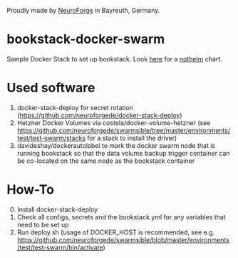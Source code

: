 Proudly made by [NeuroForge](https://neuroforge.de/) in Bayreuth, Germany.

# bookstack-docker-swarm

Sample Docker Stack to set up bookstack. Look [here](https://github.com/neuroforgede/nothelm-charts/tree/main/charts/bookstack) for a [nothelm](https://github.com/neuroforgede/nothelm.py) chart.

# Used software

1. docker-stack-deploy for secret rotation (https://github.com/neuroforgede/docker-stack-deploy)
2. Hetzner Docker Volumes via costela/docker-volume-hetzner (see https://github.com/neuroforgede/swarmsible/tree/master/environments/test/test-swarm/stacks for a stack to install the driver)
3. davideshay/dockerautolabel to mark the docker swarm node that is running bookstack so that the data volume backup trigger container can be co-located on the same node as the bookstack container

# How-To

0. Install docker-stack-deploy
1. Check all configs, secrets and the bookstack.yml for any variables that need to be set up
2. Run deploy.sh (usage of DOCKER_HOST is recommended, see e.g. https://github.com/neuroforgede/swarmsible/blob/master/environments/test/test-swarm/bin/activate)
